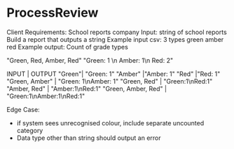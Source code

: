 # ProcessReview
Client Requirements:
School reports company
Input: string of school reports
Build a report that outputs a string
Example input csv: 3 types green amber red
Example output: Count of grade types

"Green, Red, Amber, Red"
"Green: 1 \n Amber: 1\n Red: 2"

INPUT | OUTPUT
"Green"| "Green: 1"
"Amber" |"Amber: 1"
"Red" |"Red: 1" 
"Green, Amber" | "Green: 1\nAmber: 1"
"Green, Red" | "Green:1\nRed:1"
"Amber, Red" | "Amber:1\nRed:1"
"Green, Amber, Red" | "Green:1\nAmber:1\nRed:1"


Edge Case: 
- if system sees unrecognised colour, include separate uncounted category
- Data type other than string should output an error
